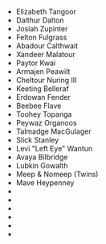 - Elizabeth Tangoor
- Dalthur Dalton
- Josiah Zupinter
- Felton Fulgrass
- Abadour Calthwait
- Xandeer Malatour
- Paytor Kwai
- Armajen Peawilt
- Cheltour Nuring III
- Keeting Belleraf
- Erdowan Fender
- Beebee Flave
- Toohey Topanga
- Peywaz Organoos
- Talmadge MacGulager
- Slick Stanley
- Levi "Left Eye" Wantun
- Avaya Bilbridge
- Lubkin Gowalth
- Meep & Nomeep (Twins)
- Mave Heypenney
- 
- 
- 
- 
- 
- 
